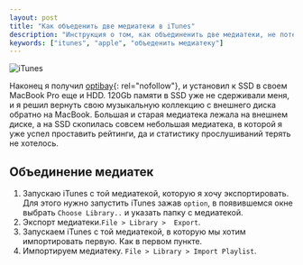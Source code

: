 ```yaml
---
layout: post
title: "Как объеденить две медиатеки в iTunes"
description: "Инструкция о том, как объединенить две медиатеки, не потеряв статистику прослушиваний"
keywords: ["itunes", "apple", "объеденить медиатеку"]
---
```


<img class="img-center" src="http://31808.selcdn.ru/it-prm/pics/itunes.jpg" alt="iTunes">

Наконец я получил [optibay][]{: rel="nofollow"}, и установил к SSD в своем MacBook Pro еще и HDD. 120Gb памяти в SSD уже не сдерживали меня, и я решил вернуть свою музыкальную коллекцию с внешнего диска обратно на MacBook. Большая и старая медиатека лежала на внешнем диске, а на SSD скопилась совсем небольшая медиатека, в которой я уже успел проставить рейтинги, да и статистику прослушиваний терять не хотелось.

## Объединение медиатек

1.	Запускаю iTunes с той медиатекой, которую я хочу экспортировать. Для этого нужно запустить iTunes зажав `option`, в появившемся окне выбрать `Choose Library..` и указать папку с медиатекой.
2.	Экспорт медиатеки.`File > Library >  Export`.
3.	Запускаем iTunes с той медиатекой, в которую мы хотим импортировать первую. Как в первом пункте.
4.	Импортируем медиатеку. `File > Library > Import Playlist`.

[optibay]: http://www.mcetech.com/optibay/